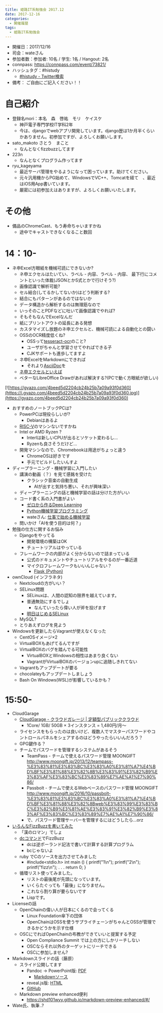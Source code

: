 ```yaml
---
title: 姫路IT系勉強会 2017.12
date: 2017-12-16
categories:
  - 開催履歴
tags:
  - 姫路IT系勉強会
---
```


* 開催日：2017/12/16
* 司会：wateさん
* 参加者数：参加者: 10名 / 学生: 1名 / Hangout: 2名
* connpass: https://connpass.com/event/73821/
* ハッシュタグ：#histudy
  * [#histudy - Twitter検索](https://twitter.com/search?q=%23histudy&src=typd)
* 備考： ご自由にご記入ください！！

# 自己紹介

* 登録名mori：本名　森　啓祐　モリ　ケイスケ
  * 神戸電子専門学校IT学科2年
  * 今は、djangoでwebアプリ開発しています。django歴は1か月半くらいかありません。初参加ですが、よろしくお願いします。
* sato_makoto さとう　まこと
  * なんとなくfizzbuzzしてます
* 223n
  * なんとなくプログラム作ってます
* ryu_kageyama
  * 最近サーバ管理をやるようになって困っています。助けてください。
  * 元々汎用機からPG始めて、WindowsでVC++、Tomcatを経て　、最近はiOS用App書いています。
  * 厳密には初参加えはありますが、よろしくお願いいたします。

# その他

* 備品のChromeCast、もう寿命ちゃいますかね
  * 途中でキャストできなくなること数回

# 14：10-

* ネ申Excel方眼紙を機械可読にできないか?
  * ネ申エクセルはたいてい、ラベル - 内容、ラベル - 内容、 最下行にコメントといった体裁(JSONとかS式とかで行けそう?)
  * 画像認識で解析可能?
  * セル結合(してるかしてないか)はどう判断する?
  * 結合にもパターンがあるのではないか
  * データ構造から解析するのは無理筋なので
  * いっそのことPDFなどに吐いて画像認識でやれば?
  * そもそもなんでExcelなんだ
  * 紙にプリントアウトの延長にある発想
  * カスタマイズし放題のネ申エクセルと、機械可読による自動化との闘い
  * OSSのOCR精度低くね?
    * OSSって[tesseract-ocr](https://github.com/tesseract-ocr/tesseract)のこと? 
    * ユーザがちゃんと学習させてやればできる子
    * CJKサポートも進歩してますよ
  * ネ申ExcelをMarkdownにできれば
    * それより[AsciiDoc](https://ja.wikipedia.org/wiki/AsciiDoc)を
  * [ネ申エクセルといえば](https://www.youtube.com/watch?v=WUTvig1XaNY&feature=youtu.be)
  * ベターなLibreOffice Drawがあれば解決する?(PCで動く方眼紙が欲しい)

[![https://gyazo.com/4beed5d2204cb24b25b7a09a93f0d360](https://i.gyazo.com/4beed5d2204cb24b25b7a09a93f0d360.jpg)](https://gyazo.com/4beed5d2204cb24b25b7a09a93f0d360)

* おすすめのノートブックPCは?
  * PowerPCは現役らしいが?
    * Debianはあるよ
  * [RISC-V](https://ja.wikipedia.org/wiki/RISC-V)のマシンないですかね
  * Intel or AMD Ryzen ?
    * Interlは新しいCPUが出るとソケット変わるし…
    * Ryzenも良さそうだけど…
  * 開発マシンなので、Chromebookは用途がちょっと違う
    * ChromeOSは好きです
    * 手元でビルドしたいんすよ
* ディープラーニング・機械学習に入門したい
  * 講演の動画（？）を見て感銘を受けた
    * クラシック音楽の自動生成
      * AIが出すと気持ち悪い、それが興味深い
  * ディープラーニングの話と機械学習の話は分けた方がいい
  * コード書く系の入門書がよい
    * [ゼロから作るDeep Learning](https://www.oreilly.co.jp/books/9784873117584/)
    * [Python機械学習プログラミング](http://www.amazon.co.jp/dp/B01HGIPIAK/)
    * wateさん: [仕事で始める機械学習](https://www.oreilly.co.jp/books/9784873117584/)
  * 問いかけ「AIを使う目的は何？」
* 勉強の仕方に関するお悩み
  * Djangoをやってる
    * 開発環境の構築はOK
    * チュートリアルはやっている
  * フレームワークの内部がよく分からないので詰まっている
    * 公式のドキュメントやチュートリアルをやるのが一番近道
    * マイクロフレームワークもいいんじゃない？
      * [Flask (Python)](http://flask.pocoo.org/)
* ownCloud (インフラネタ)
  * Nextcloudの方がいい？
  * SELinux問題
    * SELinuxは、人間の認知の限界を越えています。
    * 普通無効にするでしょ
      * なんていったら偉い人が斧を投げます
    * [明日はじめるSELinux](https://www.slideshare.net/moriwaka/selinux-83627753)
  * MySQL?
  * とりあえずログを見よう
* Windowsを更新したらVagrantが使えなくなった
  * CentOSイメージ×2
  * VirtualBOXもあげてるんですが
  * VirtualBOXのバグを踏んでる可能性
    * VirtualBOXとWindowsの相性はあまり良くない
    * VagrantがVirtualBOXのバージョンupに追随しきれてない
  * Vagrantもアップデートが要る
  * chocolateyもアップデートしましょう
  * Bash On Windows(WSL)が影響しているかも？

# 15:50-

* CloudGarage
  * [CloudGarage - クラウドガレージ | 定額型パブリッククラウド](https://cloudgarage.jp/)
    * 1Core/ 1GB/ 50GB ×  3インスタンス  =  1,480円/月～
  * ライセンスをもらったのは良いけど、複数人でマスターパスワードやコントロールパネルをシェアするのはどうやったらいいんだろう？
  * GPG鍵作る？
  * チームでパスワードを管理するシステムがあるそう
    * TeamPass - チームで使えるパスワード管理 MOONGIFT <http://www.moongift.jp/2013/12/teampass-%E3%83%81%E3%83%BC%E3%83%A0%E3%81%A7%E4%BD%BF%E3%81%88%E3%82%8B%E3%83%91%E3%82%B9%E3%83%AF%E3%83%BC%E3%83%89%E7%AE%A1%E7%90%86/>
    * Passbolt - チームで使えるWebベースのパスワード管理 MOONGIFT <http://www.moongift.jp/2016/10/passbolt-%E3%83%81%E3%83%BC%E3%83%A0%E3%81%A7%E4%BD%BF%E3%81%88%E3%82%8Bweb%E3%83%99%E3%83%BC%E3%82%B9%E3%81%AE%E3%83%91%E3%82%B9%E3%83%AF%E3%83%BC%E3%83%89%E7%AE%A1%E7%90%86/>
    * で、パスワード管理サーバーを管理するにはどうしたら…orz
* [いろんなFizzBuzzを書いてみた]( http://www.kuzuore.com/misc/documents/himeji/20171216/new_fizzbuzz.pdf)
  * 「漢のロマン」でしょ
  * [dcコマンド](https://www.ibm.com/support/knowledgecenter/ja/ssw_aix_71/com.ibm.aix.cmds2/dc.htm)でFizzBuzz
    * dcは逆ポーランド記法で書いて計算する計算プログラム
    * bcじゃないよ
  * ruby でCのソースを出力させてみました
    * #include<stdio.h>
    int main () {
      printf("1\n");
      printf("2\n");
      printf("fizz\n");
      .
      .
      .
      return 0;
    }
  * 循環リスト使ってみました。
    * リストの最後尾が先頭になっています。
    * いくらたぐっても「最後」になりません。
    * これなら割り算が要らないです
    * Lispです。
* Licenseの話
  * OpenChainの偉い人が日本にくるので会ってくる
    * Linux Foundation傘下の団体
    * OpenChainはOSSを使うサプライチェーンがちゃんとOSSが管理できるかどうかを示す仕様
  * OSCにでればOpenChainの布教ができていいと提案する予定
    * Open Compliance Summit では上の方にしかリーチしない
    * OSCならそれ以外のターゲットにリーチできる
    * OSCに参加しません?
* Markdownスライドの話（藤原）
  * スライド公開してます
    * Pandoc -> PowerPoint版: [PDF](https://github.com/sky-y/histudy-201712/blob/master/pandoc.pdf)
      * [Markdownソース](https://raw.githubusercontent.com/sky-y/histudy-201712/master/pandoc.md)
    * reveal.js版: [HTML](https://sky-y.github.io/histudy-201712/)
    * [GitHub](https://github.com/sky-y/histudy-201712)
  * Markdown preview enhanced便利
    * <https://shd101wyy.github.io/markdown-preview-enhanced/#/>
* Wate氏、執筆..?

